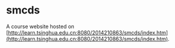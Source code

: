 # smcds

A course website hosted on [http://learn.tsinghua.edu.cn:8080/2014210863/smcds/index.htm](http://learn.tsinghua.edu.cn:8080/2014210863/smcds/index.htm).
